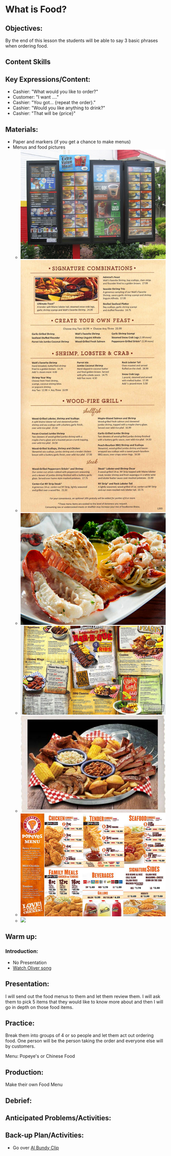 # What is Food?

## Objectives:
By the end of this lesson the students will be able to say 3 basic phrases when ordering food.

## Content Skills

## Key Expressions/Content:
- Cashier: "What would you like to order?"
- Customer: "I want ...."
- Cashier: "You got... {repeat the order}."
- Cashier: "Would you like anything to drink?"
- Cashier: "That will be {price}"

## Materials:
- Paper and markers (if you get a chance to make menus)
- Menus and food pictures
	- ![](../img/mcdonalds_menu2.jpg)
	- ![](../img/red_lobster_menu.jpg)
	- ![](../img/red_lobster_lobster_tails.jpg)
	- ![](../img/famous_daves_menu.jpg)
	- ![](../img/famous_daves_platter.jpg)
	- ![](../img/popeyes_menu.jpg)
	- ![](../img/chinese_menu.jpg)

## Warm up:
### Introduction:
- No Presentation
- [Watch Oliver song](https://github.com/crazcalm/oral-english/blob/master/songs/food_glorious_food.md)

## Presentation:
I will send out the food menus to them and let them review them. I will ask them to pick 5 items that they would like to know more about and then I will go in depth on those food items.

## Practice:
Break them into groups of 4 or so people and let them act out ordering food. One person will be the person taking the order and everyone else will by customers.

Menu: Popeye's or Chinese Food

## Production:
Make their own Food Menu 

## Debrief:

## Anticipated Problems/Activities:

## Back-up Plan/Activities:
- Go over [Al Bundy Clip](https://github.com/crazcalm/oral-english/blob/master/clips/what_is_food.md) 
